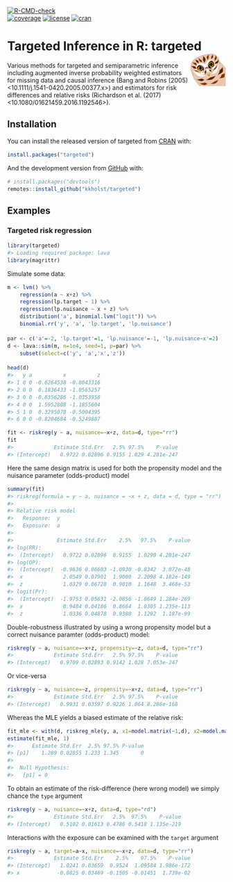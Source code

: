<!-- README.md is generated from README.Rmd. Please edit that file -->




<!-- badges: start -->
  [![R-CMD-check](https://github.com/kkholst/targeted/workflows/R-CMD-check/badge.svg?branch=master)](https://github.com/kkholst/targeted/actions)    
  [![coverage](https://app.codecov.io/github/kkholst/targeted/coverage.svg?branch=master)](https://app.codecov.io/github/kkholst/targeted?branch=master)
  [![license](https://img.shields.io/badge/License-Apache%202.0-blue.svg)](https://opensource.org/license/apache-2-0)
  [![cran](https://www.r-pkg.org/badges/version-last-release/targeted)](https://cranlogs.r-pkg.org/downloads/total/last-month/targeted)
<!-- badges: end -->


# Targeted Inference in R: targeted <a href="https://kkholst.github.io/targeted/"><img src="man/figures/logo.svg" align="right" height="75" /></a>

Various methods for targeted and semiparametric inference including
augmented inverse probability weighted estimators for missing data and
causal inference (Bang and Robins (2005)
<10.1111/j.1541-0420.2005.00377.x>) and estimators for risk
differences and relative risks (Richardson et al. (2017)
<10.1080/01621459.2016.1192546>).

## Installation

You can install the released version of targeted from [CRAN](<https://CRAN.R-project.org>) with:


```r
install.packages("targeted")
```

And the development version from [GitHub](<https://github.com/>) with:


```r
# install.packages("devtools")
remotes::install_github("kkholst/targeted")
```

## Examples


### Targeted risk regression


```r
library(targeted)
#> Loading required package: lava
library(magrittr)
```

Simulate some data:


```r
m <- lvm() %>%
    regression(a ~ x+z) %>%
    regression(lp.target ~ 1) %>%
    regression(lp.nuisance ~ x + z) %>%
    distribution('a', binomial.lvm("logit")) %>%
    binomial.rr('y', 'a', 'lp.target', 'lp.nuisance')

par <- c('a'=-2, 'lp.target'=1, 'lp.nuisance'=-1, 'lp.nuisance~x'=2)
d <- lava::sim(m, n=1e4, seed=1, p=par) %>%
    subset(select=c('y', 'a','x','z'))

head(d)
#>   y a          x          z
#> 1 0 0 -0.6264538 -0.8043316
#> 2 0 0  0.1836433 -1.0565257
#> 3 0 0 -0.8356286 -1.0353958
#> 4 0 0  1.5952808 -1.1855604
#> 5 1 0  0.3295078 -0.5004395
#> 6 0 0 -0.8204684 -0.5249887
```


```r
fit <- riskreg(y ~ a, nuisance=~x+z, data=d, type="rr")
fit
#>             Estimate Std.Err   2.5% 97.5%    P-value
#> (Intercept)   0.9722 0.02896 0.9155 1.029 4.281e-247
```

Here the same design matrix is used for both the propensity model and
the nuisance parameter (odds-product) model


```r
summary(fit)
#> riskreg(formula = y ~ a, nuisance = ~x + z, data = d, type = "rr")
#> 
#> Relative risk model
#>   Response:  y 
#>   Exposure:  a 
#> 
#>              Estimate Std.Err    2.5%   97.5%    P-value
#> log(RR):                                                
#>  (Intercept)   0.9722 0.02896  0.9155  1.0290 4.281e-247
#> log(OP):                                                
#>  (Intercept)  -0.9636 0.06603 -1.0930 -0.8342  3.072e-48
#>  x             2.0549 0.07901  1.9000  2.2098 4.182e-149
#>  z             1.0329 0.06728  0.9010  1.1648  3.468e-53
#> logit(Pr):                                              
#>  (Intercept)  -1.9753 0.05631 -2.0856 -1.8649 1.284e-269
#>  x             0.9484 0.04186  0.8664  1.0305 1.235e-113
#>  z             1.0336 0.04878  0.9380  1.1292  1.187e-99
```

Double-robustness illustrated by using a wrong propensity
model but a correct nuisance paramter (odds-product) model:


```r
riskreg(y ~ a, nuisance=~x+z, propensity=~z, data=d, type="rr")
#>             Estimate Std.Err   2.5% 97.5%    P-value
#> (Intercept)   0.9709 0.02893 0.9142 1.028 7.053e-247
```

Or vice-versa


```r
riskreg(y ~ a, nuisance=~z, propensity=~x+z, data=d, type="rr")
#>             Estimate Std.Err   2.5% 97.5%    P-value
#> (Intercept)   0.9931 0.03597 0.9226 1.064 8.286e-168
```

Whereas the MLE yields a biased estimate of the relative risk:


```r
fit_mle <- with(d, riskreg_mle(y, a, x1=model.matrix(~1,d), x2=model.matrix(~z, d)))
estimate(fit_mle, 1)
#>      Estimate Std.Err  2.5% 97.5% P-value
#> [p1]    1.289 0.02855 1.233 1.345       0
#> 
#>  Null Hypothesis: 
#>   [p1] = 0
```

To obtain an estimate of the risk-difference (here wrong model) we simply chance the `type` argument


```r
riskreg(y ~ a, nuisance=~x+z, data=d, type="rd")
#>             Estimate Std.Err   2.5%  97.5%    P-value
#> (Intercept)   0.5102 0.01613 0.4786 0.5418 1.135e-219
```


Interactions with the exposure can be examined with the `target` argument


```r
riskreg(y ~ a, target=a~x, nuisance=~x+z, data=d, type="rr")
#>             Estimate Std.Err    2.5%    97.5%    P-value
#> (Intercept)   1.0241 0.03659  0.9524  1.09584 1.986e-172
#> x            -0.0825 0.03469 -0.1505 -0.01451  1.739e-02
```
